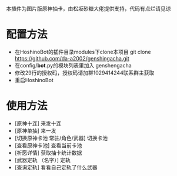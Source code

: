 本插件为图片版原神抽卡，由松坂砂糖大佬提供支持，代码有点烂请见谅
# 配置方法
- 在HoshinoBot的插件目录modules下clone本项目 git clone https://github.com/da-a2002/genshingacha.git
- 在config/__bot__.py的模块列表里加入 genshengacha
- 修改29行的授权码，授权码请加群1029414244联系群主获取
- 重启HoshinoBot
# 使用方法
- [原神十连] 来发十连
- [原神单抽] 来一发
- [切换原神卡池 常驻/角色/武器] 切换卡池
- [查看原神卡池] 查看当前卡池
- [祈愿详情] 获取抽卡统计数据
- [武器定轨 （名字）] 定轨
- [查询定轨] 看看自己定轨了什么武器
